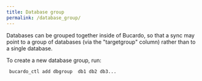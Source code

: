 ```yaml
---
title: Database group
permalink: /database_group/
---
```


Databases can be grouped together inside of Bucardo, so that a sync may point to a group of databases (via the "targetgroup" column) rather than to a single database.

To create a new database group, run:

` bucardo_ctl add dbgroup `<name>` db1 db2 db3...`
